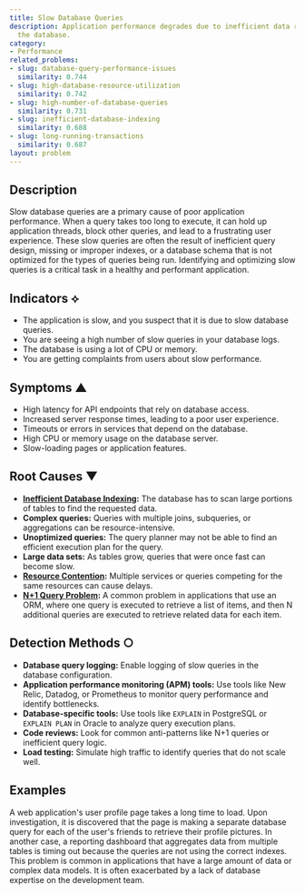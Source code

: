 ```yaml
---
title: Slow Database Queries
description: Application performance degrades due to inefficient data retrieval from
  the database.
category:
- Performance
related_problems:
- slug: database-query-performance-issues
  similarity: 0.744
- slug: high-database-resource-utilization
  similarity: 0.742
- slug: high-number-of-database-queries
  similarity: 0.731
- slug: inefficient-database-indexing
  similarity: 0.688
- slug: long-running-transactions
  similarity: 0.687
layout: problem
---
```


## Description
Slow database queries are a primary cause of poor application performance. When a query takes too long to execute, it can hold up application threads, block other queries, and lead to a frustrating user experience. These slow queries are often the result of inefficient query design, missing or improper indexes, or a database schema that is not optimized for the types of queries being run. Identifying and optimizing slow queries is a critical task in a healthy and performant application.

## Indicators ⟡
- The application is slow, and you suspect that it is due to slow database queries.
- You are seeing a high number of slow queries in your database logs.
- The database is using a lot of CPU or memory.
- You are getting complaints from users about slow performance.

## Symptoms ▲

- High latency for API endpoints that rely on database access.
- Increased server response times, leading to a poor user experience.
- Timeouts or errors in services that depend on the database.
- High CPU or memory usage on the database server.
- Slow-loading pages or application features.

## Root Causes ▼

- **[Inefficient Database Indexing](inefficient-database-indexing.md):** The database has to scan large portions of tables to find the requested data.
- **Complex queries:** Queries with multiple joins, subqueries, or aggregations can be resource-intensive.
- **Unoptimized queries:** The query planner may not be able to find an efficient execution plan for the query.
- **Large data sets:** As tables grow, queries that were once fast can become slow.
- **[Resource Contention](resource-contention.md):** Multiple services or queries competing for the same resources can cause delays.
- **[N+1 Query Problem](n-plus-one-query-problem.md):** A common problem in applications that use an ORM, where one query is executed to retrieve a list of items, and then N additional queries are executed to retrieve related data for each item.

## Detection Methods ○

- **Database query logging:** Enable logging of slow queries in the database configuration.
- **Application performance monitoring (APM) tools:** Use tools like New Relic, Datadog, or Prometheus to monitor query performance and identify bottlenecks.
- **Database-specific tools:** Use tools like `EXPLAIN` in PostgreSQL or `EXPLAIN PLAN` in Oracle to analyze query execution plans.
- **Code reviews:** Look for common anti-patterns like N+1 queries or inefficient query logic.
- **Load testing:** Simulate high traffic to identify queries that do not scale well.

## Examples
A web application's user profile page takes a long time to load. Upon investigation, it is discovered that the page is making a separate database query for each of the user's friends to retrieve their profile pictures. In another case, a reporting dashboard that aggregates data from multiple tables is timing out because the queries are not using the correct indexes. This problem is common in applications that have a large amount of data or complex data models. It is often exacerbated by a lack of database expertise on the development team.